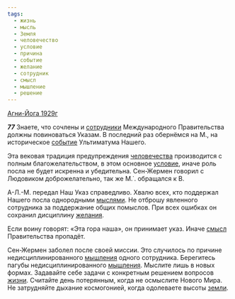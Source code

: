```yaml
---
tags:
  - жизнь
  - мысль
  - Земля
  - человечество
  - условие
  - причина
  - событие
  - желание
  - сотрудник
  - смысл
  - мышление
  - решение
---
```


[Агни-Йога 1929г](/agni/1929)

___77___
Знаете, что сочлены и [сотрудники](/tag/#[сотрудник](/tag/#сотрудник)) Международного Правительства должны повиноваться Указам. В последний раз обернёмся на М., на историческое [событие](/tag/#событие) Ультиматума Нашего.   

Эта вековая традиция предупреждения [человечества](/tag/#человечество) производится с полным благожелательством, в этом основное [условие](/tag/#условие), иначе роль посла не будет искренна и убедительна. Сен-Жермен говорил с Людовиком доброжелательно, так же М.˙. обращался к В.   

А-Л.-М. передал Наш Указ справедливо. Хвалю всех, кто поддержал Нашего посла однородными [мыслями](/tag/#мысль). Не отброшу явленного сотрудника за поддержание общих помыслов. При всех ошибках он сохранил дисциплину [желания](/tag/#желание).   

Если воину говорят: «Эта гора наша», он принимает указ. Иначе [смысл](/tag/#смысл) Правительства пропадёт.   

Сен-Жермен заболел после своей миссии. Это случилось по причине недисциплинированного [мышления](/tag/#мышление) одного сотрудника. Берегитесь пагубы недисциплинированного [мышления](/tag/#мышление). Мыслите лишь в новых формах. Задавайте себе задачи с конкретным решением вопросов [жизни](/tag/#жизнь). Считайте день потерянным, когда не осмыслите Нового Мира. Не затрудняйте дыхание космогонией, когда одолеваете высоты [земли](/tag/#Земля).